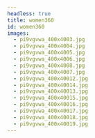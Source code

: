 ```yaml
---
headless: true
title: women360
id: women360
images:
  - pi9vgvwa_400x4003.jpg
  - pi9vgvwa_400x4004.jpg
  - pi9vgvwa_400x4005.jpg
  - pi9vgvwa_400x4006.jpg
  - pi9vgvwa_400x4008.jpg
  - pi9vgvwa_400x4007.jpg
  - pi9vgvwa_400x40012.jpg
  - pi9vgvwa_400x40014.jpg
  - pi9vgvwa_400x40013.jpg
  - pi9vgvwa_400x40015.jpg
  - pi9vgvwa_400x40016.jpg
  - pi9vgvwa_400x40017.jpg
  - pi9vgvwa_400x40018.jpg
  - pi9vgvwa_400x40019.jpg
---
```

